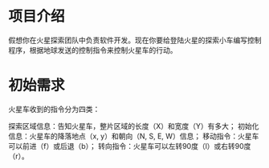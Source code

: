 # 项目介绍
假想你在火星探索团队中负责软件开发。现在你要给登陆火星的探索小车编写控制程序，根据地球发送的控制指令来控制火星车的行动。

# 初始需求
火星车收到的指令分为四类：

探索区域信息：告知火星车，整片区域的长度（X）和宽度（Y）有多大；
初始化信息：火星车的降落地点（x, y）和朝向（N, S, E, W）信息；
移动指令：火星车可以前进（f）或后退（b）；
转向指令：火星车可以左转90度（l）或右转90度（r）。